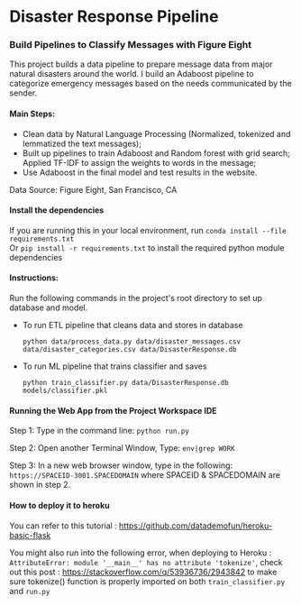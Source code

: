 # Disaster Response Pipeline
### Build Pipelines to Classify Messages with Figure Eight

This project builds a data pipeline to prepare message data from major natural disasters around the world. I build an Adaboost pipeline to categorize emergency messages based on the needs communicated by the sender.

#### Main Steps:
 - Clean data by Natural Language Processing (Normalized, tokenized and lemmatized the text messages);
 - Built up pipelines to train Adaboost and Random forest with grid search; Applied TF-IDF to assign the weights to words in the message;
 - Use Adaboost in the final model and test results in the website. 
 
Data Source: Figure Eight, San Francisco, CA

#### Install the dependencies
If you are running this in your local environment, run
`conda install --file requirements.txt`  
Or
`pip install -r requirements.txt`
to install the required python module dependencies

#### Instructions: 
Run the following commands in the project's root directory to set up database and model.

- To run ETL pipeline that cleans data and stores in database

    `python data/process_data.py data/disaster_messages.csv data/disaster_categories.csv data/DisasterResponse.db`

- To run ML pipeline that trains classifier and saves
    
    `python train_classifier.py data/DisasterResponse.db models/classifier.pkl`

#### Running the Web App from the Project Workspace IDE
Step 1: Type in the command line: 
    `python run.py`

Step 2: Open another Terminal Window, Type:
    `env|grep WORK`
       
Step 3: In a new web browser window, type in the following:
    `https://SPACEID-3001.SPACEDOMAIN`
where SPACEID & SPACEDOMAIN are shown in step 2.


#### How to deploy it to heroku
You can refer to this tutorial : https://github.com/datademofun/heroku-basic-flask

You might also run into the following error, when deploying to Heroku : `AttributeError: module '__main__' has no attribute 'tokenize'`, 
check out this post : https://stackoverflow.com/q/53936736/2943842  to make sure tokenize()
 function is properly imported on both `train_classifier.py` and `run.py`
